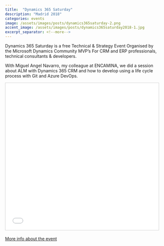 ```yaml
---
title:  "Dynamics 365 Saturday"
description: "Madrid 2018"
categories: events
image: /assets/images/posts/dynamics365saturday-2.png
accent_image: /assets/images/posts/dynamics365saturday2018-1.jpg
excerpt_separator: <!--more-->
---
```


Dynamics 365 Saturday is a free Technical & Strategy Event Organised by the Microsoft Dynamics Community MVP’s For CRM and ERP professionals, technical consultants & developers.
<!--more-->

With Miguel Angel Navarro, my colleague at ENCAMINA, we did a session about ALM with Dynamics 365 CRM and how to develop using a life cycle process with Git and Azure DevOps.

<iframe src="//www.slideshare.net/slideshow/embed_code/key/LrO2fOVFE5jmrJ" width="595" height="485" frameborder="0" marginwidth="0" marginheight="0" scrolling="no" style="border:1px solid #CCC; border-width:1px; margin-bottom:5px; max-width: 100%;" allowfullscreen> </iframe> 

[More info about the event](http://365saturday.com/dynamics/madrid-2018/)